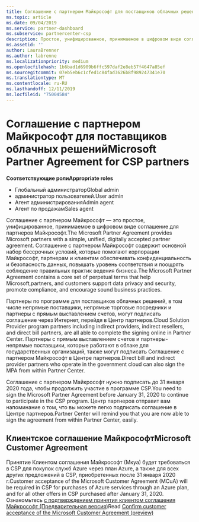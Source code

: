 ```yaml
---
title: Соглашение с партнером Майкрософт для поставщиков облачных решений | Центр партнеров
ms.topic: article
ms.date: 09/04/2019
ms.service: partner-dashboard
ms.subservice: partnercenter-csp
description: Простое, унифицированное, принимаемое в цифровом виде соглашение с партнером.
ms.assetid: ''
author: LauraBrenner
ms.author: labrenne
ms.localizationpriority: medium
ms.openlocfilehash: 1b6bad1d6909b6ffc597daf2e8eb57f4647a85ef
ms.sourcegitcommit: 07eb5eb6c1cfed1c84fad3626b8f989247341e70
ms.translationtype: MT
ms.contentlocale: ru-RU
ms.lasthandoff: 12/11/2019
ms.locfileid: "75004584"
---
```

# <a name="microsoft-partner-agreement-for-csp-partners"></a><span data-ttu-id="ab64b-103">Соглашение с партнером Майкрософт для поставщиков облачных решений</span><span class="sxs-lookup"><span data-stu-id="ab64b-103">Microsoft Partner Agreement for CSP partners</span></span> 

<span data-ttu-id="ab64b-104">**Соответствующие роли**</span><span class="sxs-lookup"><span data-stu-id="ab64b-104">**Appropriate roles**</span></span>
-   <span data-ttu-id="ab64b-105">Глобальный администратор</span><span class="sxs-lookup"><span data-stu-id="ab64b-105">Global admin</span></span>
-   <span data-ttu-id="ab64b-106">администратор пользователей.</span><span class="sxs-lookup"><span data-stu-id="ab64b-106">User admin</span></span>
-   <span data-ttu-id="ab64b-107">Агент администрирования</span><span class="sxs-lookup"><span data-stu-id="ab64b-107">Admin agent</span></span>
-   <span data-ttu-id="ab64b-108">Агент по продажам</span><span class="sxs-lookup"><span data-stu-id="ab64b-108">Sales agent</span></span>

<span data-ttu-id="ab64b-109">Соглашение с партнером Майкрософт — это простое, унифицированное, принимаемое в цифровом виде соглашение для партнеров Майкрософт.</span><span class="sxs-lookup"><span data-stu-id="ab64b-109">The Microsoft Partner Agreement provides Microsoft partners with a simple, unified, digitally accepted partner agreement.</span></span> <span data-ttu-id="ab64b-110">Соглашение с партнером Майкрософт содержит основной набор бессрочных условий, которые помогают корпорации Майкрософт, партнерам и клиентам обеспечивать конфиденциальность и безопасность данных, повышать уровень соответствия и поощрять соблюдение правильных практик ведения бизнеса.</span><span class="sxs-lookup"><span data-stu-id="ab64b-110">The Microsoft Partner Agreement contains a core set of perpetual terms that help Microsoft,partners, and customers support data privacy and security, promote compliance, and encourage sound business practices.</span></span>   

<span data-ttu-id="ab64b-111">Партнеры по программе для поставщиков облачных решений, в том числе непрямые поставщики, непрямые торговые посредники и партнеры с прямым выставлением счетов, могут подписать соглашение через Интернет, перейдя в Центр партнеров.</span><span class="sxs-lookup"><span data-stu-id="ab64b-111">Cloud Solution Provider program partners including indirect providers, indirect resellers, and direct bill partners, are all able to complete the signing online in Partner Center.</span></span> <span data-ttu-id="ab64b-112">Партнеры с прямым выставлением счетов и партнеры-непрямые поставщики, которые работают в облаке для государственных организаций, также могут подписать Соглашение с партнером Майкрософт в Центре партнеров.</span><span class="sxs-lookup"><span data-stu-id="ab64b-112">Direct bill and indirect provider partners who operate in the government cloud can also sign the MPA from within Partner Center.</span></span>

<span data-ttu-id="ab64b-113">Соглашение с партнером Майкрософт нужно подписать до 31 января 2020 года, чтобы продолжить участие в программе CSP.</span><span class="sxs-lookup"><span data-stu-id="ab64b-113">You need to sign the Microsoft Partner Agreement before January 31, 2020 to continue to participate in the CSP program.</span></span> <span data-ttu-id="ab64b-114">Центр партнеров отправит вам напоминание о том, что вы можете легко подписать соглашение в Центре партнеров.</span><span class="sxs-lookup"><span data-stu-id="ab64b-114">Partner Center will remind you that you are now able to sign the agreement from within Partner Center, easily.</span></span> 

## <a name="microsoft-customer-agreement"></a><span data-ttu-id="ab64b-115">Клиентское соглашение Майкрософт</span><span class="sxs-lookup"><span data-stu-id="ab64b-115">Microsoft Customer Agreement</span></span>

<span data-ttu-id="ab64b-116">Принятие Клиентом соглашения Майкрософт (Мкуа) будет требоваться в CSP для покупок служб Azure через план Azure, а также для всех других предложений в CSP, приобретенных после 31 января 2020 г.</span><span class="sxs-lookup"><span data-stu-id="ab64b-116">Customer acceptance of the Microsoft Customer Agreement (MCuA) will be required in CSP for purchases of Azure services through an Azure plan, and for all other offers in CSP purchased after January 31, 2020.</span></span> <span data-ttu-id="ab64b-117">Ознакомьтесь [с подтверждением принятия клиентом соглашения Майкрософт (Предварительная версия)](confirm-customer-agreement.md)</span><span class="sxs-lookup"><span data-stu-id="ab64b-117">Read [Confirm customer acceptance of the Microsoft Customer Agreement (preview)](confirm-customer-agreement.md)</span></span>
 











